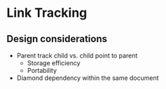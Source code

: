 # Link Tracking

## Design considerations

- Parent track child vs. child point to parent
  - Storage efficiency
  - Portability
- Diamond dependency within the same document

